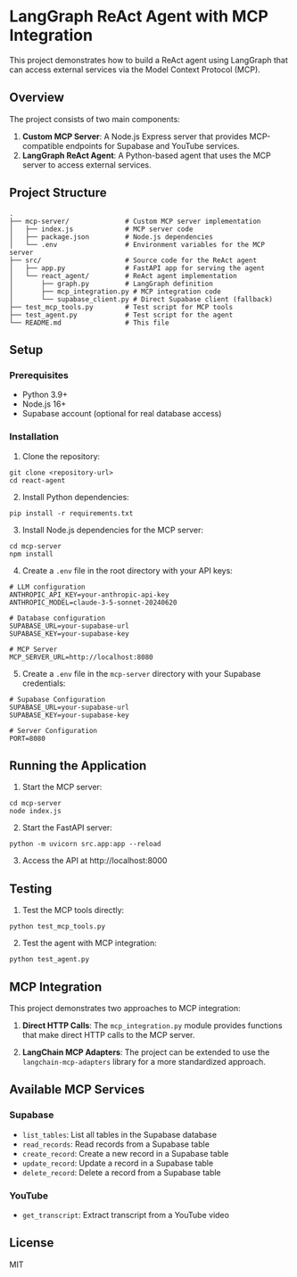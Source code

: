 # LangGraph ReAct Agent with MCP Integration

This project demonstrates how to build a ReAct agent using LangGraph that can access external services via the Model Context Protocol (MCP).

## Overview

The project consists of two main components:

1. **Custom MCP Server**: A Node.js Express server that provides MCP-compatible endpoints for Supabase and YouTube services.
2. **LangGraph ReAct Agent**: A Python-based agent that uses the MCP server to access external services.

## Project Structure

```
.
├── mcp-server/              # Custom MCP server implementation
│   ├── index.js             # MCP server code
│   ├── package.json         # Node.js dependencies
│   └── .env                 # Environment variables for the MCP server
├── src/                     # Source code for the ReAct agent
│   ├── app.py               # FastAPI app for serving the agent
│   └── react_agent/         # ReAct agent implementation
│       ├── graph.py         # LangGraph definition
│       ├── mcp_integration.py # MCP integration code
│       └── supabase_client.py # Direct Supabase client (fallback)
├── test_mcp_tools.py        # Test script for MCP tools
├── test_agent.py            # Test script for the agent
└── README.md                # This file
```

## Setup

### Prerequisites

- Python 3.9+
- Node.js 16+
- Supabase account (optional for real database access)

### Installation

1. Clone the repository:
```
git clone <repository-url>
cd react-agent
```

2. Install Python dependencies:
```
pip install -r requirements.txt
```

3. Install Node.js dependencies for the MCP server:
```
cd mcp-server
npm install
```

4. Create a `.env` file in the root directory with your API keys:
```
# LLM configuration
ANTHROPIC_API_KEY=your-anthropic-api-key
ANTHROPIC_MODEL=claude-3-5-sonnet-20240620

# Database configuration
SUPABASE_URL=your-supabase-url
SUPABASE_KEY=your-supabase-key

# MCP Server
MCP_SERVER_URL=http://localhost:8080
```

5. Create a `.env` file in the `mcp-server` directory with your Supabase credentials:
```
# Supabase Configuration
SUPABASE_URL=your-supabase-url
SUPABASE_KEY=your-supabase-key

# Server Configuration
PORT=8080
```

## Running the Application

1. Start the MCP server:
```
cd mcp-server
node index.js
```

2. Start the FastAPI server:
```
python -m uvicorn src.app:app --reload
```

3. Access the API at http://localhost:8000

## Testing

1. Test the MCP tools directly:
```
python test_mcp_tools.py
```

2. Test the agent with MCP integration:
```
python test_agent.py
```

## MCP Integration

This project demonstrates two approaches to MCP integration:

1. **Direct HTTP Calls**: The `mcp_integration.py` module provides functions that make direct HTTP calls to the MCP server.

2. **LangChain MCP Adapters**: The project can be extended to use the `langchain-mcp-adapters` library for a more standardized approach.

## Available MCP Services

### Supabase

- `list_tables`: List all tables in the Supabase database
- `read_records`: Read records from a Supabase table
- `create_record`: Create a new record in a Supabase table
- `update_record`: Update a record in a Supabase table
- `delete_record`: Delete a record from a Supabase table

### YouTube

- `get_transcript`: Extract transcript from a YouTube video

## License

MIT